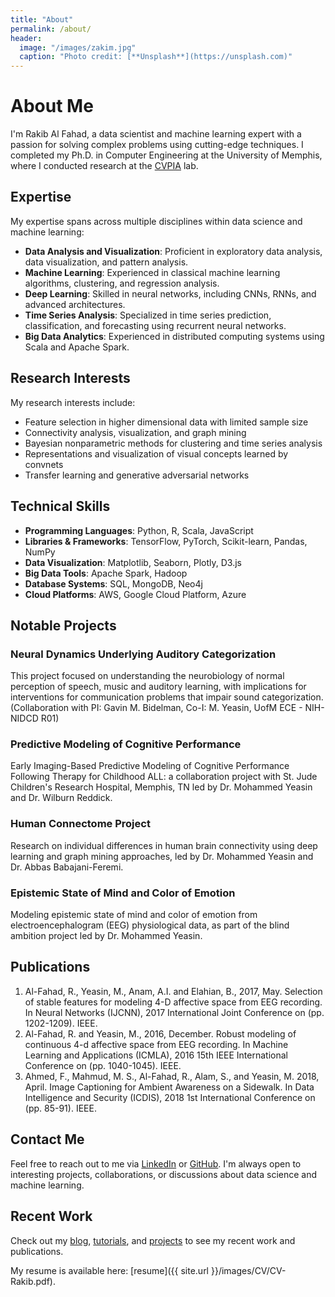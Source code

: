 ```yaml
---
title: "About"
permalink: /about/
header:
  image: "/images/zakim.jpg"
  caption: "Photo credit: [**Unsplash**](https://unsplash.com)"
---
```


# About Me

I'm Rakib Al Fahad, a data scientist and machine learning expert with a passion for solving complex problems using cutting-edge techniques. I completed my Ph.D. in Computer Engineering at the University of Memphis, where I conducted research at the [CVPIA](http://cvpia.memphis.edu/) lab.

## Expertise

My expertise spans across multiple disciplines within data science and machine learning:

- **Data Analysis and Visualization**: Proficient in exploratory data analysis, data visualization, and pattern analysis.
- **Machine Learning**: Experienced in classical machine learning algorithms, clustering, and regression analysis.
- **Deep Learning**: Skilled in neural networks, including CNNs, RNNs, and advanced architectures.
- **Time Series Analysis**: Specialized in time series prediction, classification, and forecasting using recurrent neural networks.
- **Big Data Analytics**: Experienced in distributed computing systems using Scala and Apache Spark.

## Research Interests

My research interests include:

- Feature selection in higher dimensional data with limited sample size
- Connectivity analysis, visualization, and graph mining
- Bayesian nonparametric methods for clustering and time series analysis
- Representations and visualization of visual concepts learned by convnets
- Transfer learning and generative adversarial networks

## Technical Skills

- **Programming Languages**: Python, R, Scala, JavaScript
- **Libraries & Frameworks**: TensorFlow, PyTorch, Scikit-learn, Pandas, NumPy
- **Data Visualization**: Matplotlib, Seaborn, Plotly, D3.js
- **Big Data Tools**: Apache Spark, Hadoop
- **Database Systems**: SQL, MongoDB, Neo4j
- **Cloud Platforms**: AWS, Google Cloud Platform, Azure

## Notable Projects

### Neural Dynamics Underlying Auditory Categorization
This project focused on understanding the neurobiology of normal perception of speech, music and auditory learning, with implications for interventions for communication problems that impair sound categorization. (Collaboration with PI: Gavin M. Bidelman, Co-I: M. Yeasin, UofM ECE - NIH-NIDCD R01)

### Predictive Modeling of Cognitive Performance
Early Imaging-Based Predictive Modeling of Cognitive Performance Following Therapy for Childhood ALL: a collaboration project with St. Jude Children's Research Hospital, Memphis, TN led by Dr. Mohammed Yeasin and Dr. Wilburn Reddick.

### Human Connectome Project
Research on individual differences in human brain connectivity using deep learning and graph mining approaches, led by Dr. Mohammed Yeasin and Dr. Abbas Babajani-Feremi.

### Epistemic State of Mind and Color of Emotion
Modeling epistemic state of mind and color of emotion from electroencephalogram (EEG) physiological data, as part of the blind ambition project led by Dr. Mohammed Yeasin.

## Publications

1. Al-Fahad, R., Yeasin, M., Anam, A.I. and Elahian, B., 2017, May. Selection of stable features for modeling 4-D affective space from EEG recording. In Neural Networks (IJCNN), 2017 International Joint Conference on (pp. 1202-1209). IEEE.
2. Al-Fahad, R. and Yeasin, M., 2016, December. Robust modeling of continuous 4-d affective space from EEG recording. In Machine Learning and Applications (ICMLA), 2016 15th IEEE International Conference on (pp. 1040-1045). IEEE.
3. Ahmed, F., Mahmud, M. S., Al-Fahad, R., Alam, S., and Yeasin, M. 2018, April. Image Captioning for Ambient Awareness on a Sidewalk. In Data Intelligence and Security (ICDIS), 2018 1st International Conference on (pp. 85-91). IEEE.

## Contact Me

Feel free to reach out to me via [LinkedIn](https://www.linkedin.com/in/rakibalfahad/) or [GitHub](https://github.com/rakibalfahad). I'm always open to interesting projects, collaborations, or discussions about data science and machine learning.

## Recent Work

Check out my [blog](/blog/), [tutorials](/tutorials/), and [projects](/projects/) to see my recent work and publications.

My resume is available here: [resume]({{ site.url }}/images/CV/CV-Rakib.pdf).
